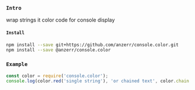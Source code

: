 
### `Intro`
wrap strings it color code for console display

#### `Install`
``` bash
npm install --save git+https://github.com/anzerr/console.color.git
npm install --save @anzerr/console.color
```

### `Example`
``` javascript
const color = require('console.color');
console.log(color.red('single string'), 'or chained text', color.chain.red('red').blue('blue').none('chained with normal text').green('green').toString(), 'done');
```